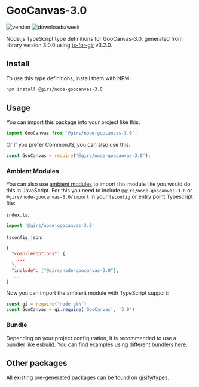 
# GooCanvas-3.0

![version](https://img.shields.io/npm/v/@girs/node-goocanvas-3.0)
![downloads/week](https://img.shields.io/npm/dw/@girs/node-goocanvas-3.0)


Node.js TypeScript type definitions for GooCanvas-3.0, generated from library version 3.0.0 using [ts-for-gir](https://github.com/gjsify/ts-for-gir) v3.2.0.


## Install

To use this type definitions, install them with NPM:
```bash
npm install @girs/node-goocanvas-3.0
```

## Usage

You can import this package into your project like this:
```ts
import GooCanvas from '@girs/node-goocanvas-3.0';
```

Or if you prefer CommonJS, you can also use this:
```ts
const GooCanvas = require('@girs/node-goocanvas-3.0');
```

### Ambient Modules

You can also use [ambient modules](https://github.com/gjsify/ts-for-gir/tree/main/packages/cli#ambient-modules) to import this module like you would do this in JavaScript.
For this you need to include `@girs/node-goocanvas-3.0` or `@girs/node-goocanvas-3.0/import` in your `tsconfig` or entry point Typescript file:

`index.ts`:
```ts
import '@girs/node-goocanvas-3.0'
```

`tsconfig.json`:
```json
{
  "compilerOptions": {
    ...
  },
  "include": ["@girs/node-goocanvas-3.0"],
  ...
}
```

Now you can import the ambient module with TypeScript support: 

```ts
const gi = require('node-gtk')
const GooCanvas = gi.require('GooCanvas', '3.0')
```


### Bundle

Depending on your project configuration, it is recommended to use a bundler like [esbuild](https://esbuild.github.io/). You can find examples using different bundlers [here](https://github.com/gjsify/ts-for-gir/tree/main/examples).

## Other packages

All existing pre-generated packages can be found on [gjsify/types](https://github.com/gjsify/types).

